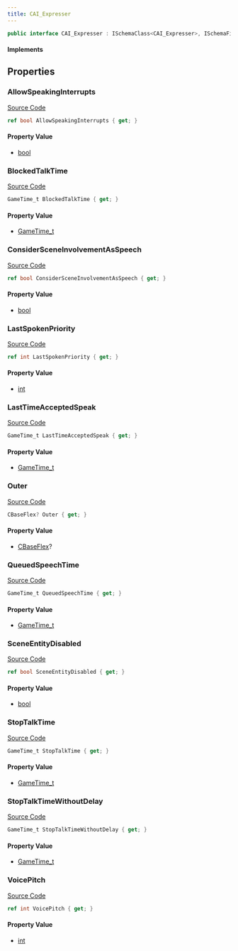 ```yaml
---
title: CAI_Expresser
---
```


```csharp
public interface CAI_Expresser : ISchemaClass<CAI_Expresser>, ISchemaField, ISchemaClass, INativeHandle
```

#### Implements

## Properties

### AllowSpeakingInterrupts

[Source Code](https://github.com/swiftly-solution/swiftlys2/blob/beta/managed/src/SwiftlyS2.Generated/Schemas/Interfaces/CAI_Expresser.cs#L28)

```csharp
ref bool AllowSpeakingInterrupts { get; }
```

#### Property Value

- [bool](https://learn.microsoft.com/dotnet/api/system.boolean)

### BlockedTalkTime

[Source Code](https://github.com/swiftly-solution/swiftlys2/blob/beta/managed/src/SwiftlyS2.Generated/Schemas/Interfaces/CAI_Expresser.cs#L22)

```csharp
GameTime_t BlockedTalkTime { get; }
```

#### Property Value

- [GameTime_t](/docs/api/shared/schemadefinitions/gametime_t)

### ConsiderSceneInvolvementAsSpeech

[Source Code](https://github.com/swiftly-solution/swiftlys2/blob/beta/managed/src/SwiftlyS2.Generated/Schemas/Interfaces/CAI_Expresser.cs#L30)

```csharp
ref bool ConsiderSceneInvolvementAsSpeech { get; }
```

#### Property Value

- [bool](https://learn.microsoft.com/dotnet/api/system.boolean)

### LastSpokenPriority

[Source Code](https://github.com/swiftly-solution/swiftlys2/blob/beta/managed/src/SwiftlyS2.Generated/Schemas/Interfaces/CAI_Expresser.cs#L34)

```csharp
ref int LastSpokenPriority { get; }
```

#### Property Value

- [int](https://learn.microsoft.com/dotnet/api/system.int32)

### LastTimeAcceptedSpeak

[Source Code](https://github.com/swiftly-solution/swiftlys2/blob/beta/managed/src/SwiftlyS2.Generated/Schemas/Interfaces/CAI_Expresser.cs#L26)

```csharp
GameTime_t LastTimeAcceptedSpeak { get; }
```

#### Property Value

- [GameTime_t](/docs/api/shared/schemadefinitions/gametime_t)

### Outer

[Source Code](https://github.com/swiftly-solution/swiftlys2/blob/beta/managed/src/SwiftlyS2.Generated/Schemas/Interfaces/CAI_Expresser.cs#L36)

```csharp
CBaseFlex? Outer { get; }
```

#### Property Value

- [CBaseFlex](/docs/api/shared/schemadefinitions/cbaseflex)?

### QueuedSpeechTime

[Source Code](https://github.com/swiftly-solution/swiftlys2/blob/beta/managed/src/SwiftlyS2.Generated/Schemas/Interfaces/CAI_Expresser.cs#L20)

```csharp
GameTime_t QueuedSpeechTime { get; }
```

#### Property Value

- [GameTime_t](/docs/api/shared/schemadefinitions/gametime_t)

### SceneEntityDisabled

[Source Code](https://github.com/swiftly-solution/swiftlys2/blob/beta/managed/src/SwiftlyS2.Generated/Schemas/Interfaces/CAI_Expresser.cs#L32)

```csharp
ref bool SceneEntityDisabled { get; }
```

#### Property Value

- [bool](https://learn.microsoft.com/dotnet/api/system.boolean)

### StopTalkTime

[Source Code](https://github.com/swiftly-solution/swiftlys2/blob/beta/managed/src/SwiftlyS2.Generated/Schemas/Interfaces/CAI_Expresser.cs#L16)

```csharp
GameTime_t StopTalkTime { get; }
```

#### Property Value

- [GameTime_t](/docs/api/shared/schemadefinitions/gametime_t)

### StopTalkTimeWithoutDelay

[Source Code](https://github.com/swiftly-solution/swiftlys2/blob/beta/managed/src/SwiftlyS2.Generated/Schemas/Interfaces/CAI_Expresser.cs#L18)

```csharp
GameTime_t StopTalkTimeWithoutDelay { get; }
```

#### Property Value

- [GameTime_t](/docs/api/shared/schemadefinitions/gametime_t)

### VoicePitch

[Source Code](https://github.com/swiftly-solution/swiftlys2/blob/beta/managed/src/SwiftlyS2.Generated/Schemas/Interfaces/CAI_Expresser.cs#L24)

```csharp
ref int VoicePitch { get; }
```

#### Property Value

- [int](https://learn.microsoft.com/dotnet/api/system.int32)

